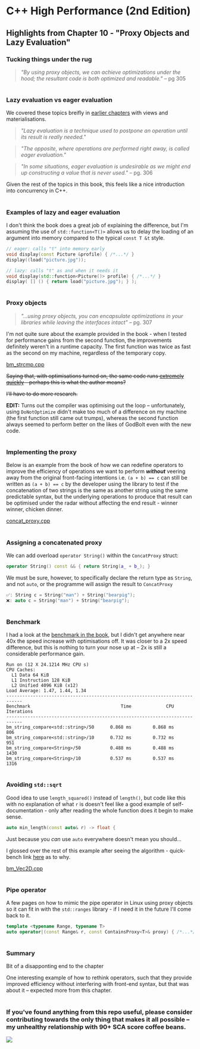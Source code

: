 # C++ High Performance (2nd Edition)

## Highlights from Chapter 10 - "Proxy Objects and Lazy Evaluation"

### Tucking things under the rug
> _"By using proxy objects, we can achieve optimizations under the hood; the resultant code is both optimized and readable."_ – pg 305

#
### Lazy evaluation vs eager evaluation
We covered these topics breifly in [earlier chapters](../Chapter%2006%20-%20Ranges%20and%20Views/README.md#stdviews-are-lazy-evaluated) with views and materialisations.

> _"Lazy evaluation is a technique used to postpone an operation until its result is really needed."_

> _"The opposite, where operations are performed right away, is called eager evaluation."_

> _"In some situations, eager evaluation is undesirable as we might end up constructing a value that is never used."_ – pg. 306

Given the rest of the topics in this book, this feels like a nice introduction into concurrency in C++.

#
### Examples of lazy and eager evaluation
I don't think the book does a great job of explaining the difference, but I'm assuming the use of `std::function<T()>` allows us to delay the loading of an argument into memory compared to the typical `const T &t` style.
```cpp
// eager: calls "t" into memory early
void display(const Picture &profile) { /*...*/ }
display((load("picture.jpg"));
```
```cpp
// lazy: calls "t" as and when it needs it
void display(std::function<Picture()> profile) { /*...*/ }
display( [] () { return load("picture.jpg"); } );
```
#
### Proxy objects
> _"...using proxy objects, you can encapsulate optimizations in your libraries while leaving the interfaces intact"_ – pg. 307

I'm not quite sure about the example provided in the book - when I tested for performance gains from the second function, the improvements definitely weren't in a runtime capacity. The first function was twice as fast as the second on my machine, regardless of the temporary copy.

[bm_strcmp.cpp](bm_strcmp.cpp)

~~Saying that, with optimisations turned on, the same code runs [extremely quickly](https://godbolt.org/z/Ms767n1T3) - perhaps this is what the author means?~~

~~I'll have to do more research.~~

__EDIT:__ Turns out the compiler was optimising out the loop – unfortunately, using `DoNotOptimize` didn't make too much of a difference on my machine (the first function still came out trumps), whereas the second function always seemed to perform better on the likes of GodBolt even with the new code.

#
### Implementing the proxy
Below is an example from the book of how we can redefine operators to improve the efficiency of operations we want to perform __*without*__ veering away from the original front-facing intentions i.e. `(a + b) == c` can still be written as `(a + b) == c` by the developer using the library to test if the concatenation of two strings is the same as another string using the same predictable syntax, but the underlying operations to produce that result can be optimised under the radar without affecting the end result - winner winner, chicken dinner.

[concat_proxy.cpp](concat_proxy.cpp)

#
### Assigning a concatenated proxy
We can add overload `operator String()` within the `ConcatProxy` struct:
```cpp
operator String() const && { return String(a_ + b_); }
```
We must be sure, however, to specifically declare the return type as `String`, and not `auto`, or the programme will assign the result to `ConcatProxy`
```cpp
✅: String c = String("man") + String("bearpig");
❌: auto c = String("man") + String("bearpig");
```
#
### Benchmark
I had a look at the [benchmark in the book](https://github.com/PacktPublishing/Cpp-High-Performance-Second-Edition/blob/master/Chapter10/benchmarks/string_concat_proxy_bm.cpp), but I didn't get anywhere near 40x the speed increase with optimisations off. It was closer to a 2x speed difference, but this is nothing to turn your nose up at – 2x is still a considerable performance gain.
```
Run on (12 X 24.1214 MHz CPU s)
CPU Caches:
  L1 Data 64 KiB
  L1 Instruction 128 KiB
  L2 Unified 4096 KiB (x12)
Load Average: 1.47, 1.44, 1.34
----------------------------------------------------------------------------
Benchmark                                  Time             CPU   Iterations
----------------------------------------------------------------------------
bm_string_compare<std::string>/50      0.868 ms        0.868 ms          806
bm_string_compare<std::string>/10      0.732 ms        0.732 ms          951
bm_string_compare<String>/50           0.488 ms        0.488 ms         1430
bm_string_compare<String>/10           0.537 ms        0.537 ms         1316
```
#
### Avoiding `std::sqrt`
Good idea to use `length_squared()` instead of `length()`, but code like this with no explanation of what `r` is doesn't feel like a good example of self-documentation - only after reading the whole function does it begin to make sense.
```cpp
auto min_length(const auto& r) -> float {
```
Just because you _can_ use `auto` everywhere doesn't mean you should...

I glossed over the rest of this example after seeing the algorithm - quick-bench link [here](https://quick-bench.com/q/wKFufLmR77lm_c4M-YRxEsYW9DY) as to why.

[bm_Vec2D.cpp](bm_Vec2D.cpp)

#
### Pipe operator
A few pages on how to mimic the pipe operator in Linux using proxy objects so it can fit in with the `std::ranges` library - if I need it in the future I'll come back to it.
```cpp
template <typename Range, typename T>
auto operator|(const Range& r, const ContainsProxy<T>& proxy) { /*...*/ }
```
#
### Summary
Bit of a disapponting end to the chapter

One interesting example of how to rethink operators, such that they provide improved efficiency without interfering with front-end syntax, but that was about it – expected more from this chapter.
#
### If you've found anything from this repo useful, please consider contributing towards the only thing that makes it all possible – my unhealthy relationship with 90+ SCA score coffee beans.

<a href="https://www.buymeacoffee.com/ITHelpDec"><img src="https://img.buymeacoffee.com/button-api/?text=Buy me a coffee&emoji=&slug=ITHelpDec&button_colour=FFDD00&font_colour=000000&font_family=Cookie&outline_colour=000000&coffee_colour=ffffff" /></a>
